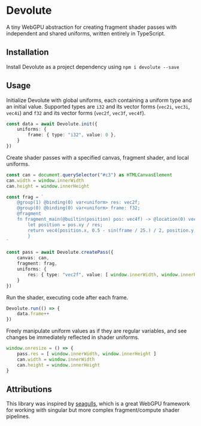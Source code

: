 # Devolute
A tiny WebGPU abstraction for creating fragment shader passes with independent and shared uniforms, written entirely in TypeScript.

## Installation
Install Devolute as a project dependency using `npm i devolute --save`

## Usage

Initialize Devolute with global uniforms, each containing a uniform type and an initial value. Supported types are `i32` and its vector forms (`vec2i`, `vec3i`, `vec4i`) and `f32` and its vector forms (`vec2f`, `vec3f`, `vec4f`).
```ts
const data = await Devolute.init({
    uniforms: {
        frame: { type: "i32", value: 0 },
    }
})
```

Create shader passes with a specified canvas, fragment shader, and local uniforms.
```ts
const can = document.querySelector("#c3") as HTMLCanvasElement
can.width = window.innerWidth
can.height = window.innerHeight

const frag = `
    @group(1) @binding(0) var<uniform> res: vec2f;
    @group(0) @binding(0) var<uniform> frame: f32;
    @fragment
    fn fragment_main(@builtin(position) pos: vec4f) -> @location(0) vec4f {
        let position = pos.xy / res;
        return vec4(position.x, 0.5 - sin(frame / 25.) / 2, position.y, 1.);
        }
`

const pass = await Devolute.createPass({
    canvas: can,
    fragment: frag,
    uniforms: {
        res: { type: "vec2f", value: [ window.innerWidth, window.innerHeight ] }
    }
})
```

Run the shader, executing code after each frame.
```ts
Devolute.run(() => {
    data.frame++
})
```

Freely manipulate uniform values as if they are regular variables, and see changes be immediately reflected in shader uniforms.
```ts
window.onresize = () => {
    pass.res = [ window.innerWidth, window.innerHeight ]
    can.width = window.innerWidth
    can.height = window.innerHeight
}
```

## Attributions
This library was inspired by [seagulls](https://github.com/charlieroberts/seagulls), which is a great WebGPU framework for working with singular but more complex fragment/compute shader pipelines.
